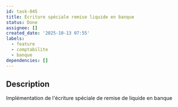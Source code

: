 ```yaml
---
id: task-045
title: Écriture spéciale remise liquide en banque
status: Done
assignee: []
created_date: '2025-10-13 07:55'
labels:
  - feature
  - comptabilite
  - banque
dependencies: []
---
```


## Description

<!-- SECTION:DESCRIPTION:BEGIN -->
Implémentation de l'écriture spéciale de remise de liquide en banque
<!-- SECTION:DESCRIPTION:END -->
